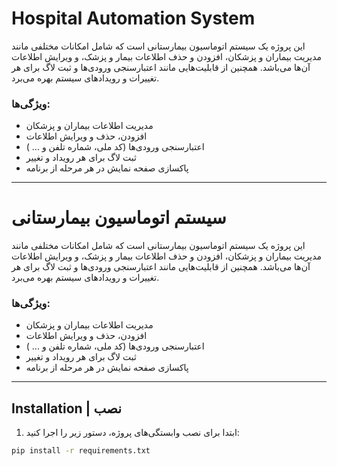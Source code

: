 # Hospital Automation System

این پروژه یک سیستم اتوماسیون بیمارستانی است که شامل امکانات مختلفی مانند مدیریت بیماران و پزشکان، افزودن و حذف اطلاعات بیمار و پزشک، و ویرایش اطلاعات آن‌ها می‌باشد. همچنین از قابلیت‌هایی مانند اعتبارسنجی ورودی‌ها و ثبت لاگ برای هر تغییرات و رویدادهای سیستم بهره می‌برد.

### ویژگی‌ها:
- مدیریت اطلاعات بیماران و پزشکان
- افزودن، حذف و ویرایش اطلاعات
- اعتبارسنجی ورودی‌ها (کد ملی، شماره تلفن و ... )
- ثبت لاگ برای هر رویداد و تغییر
- پاکسازی صفحه نمایش در هر مرحله از برنامه

---

# سیستم اتوماسیون بیمارستانی

این پروژه یک سیستم اتوماسیون بیمارستانی است که شامل امکانات مختلفی مانند مدیریت بیماران و پزشکان، افزودن و حذف اطلاعات بیمار و پزشک، و ویرایش اطلاعات آن‌ها می‌باشد. همچنین از قابلیت‌هایی مانند اعتبارسنجی ورودی‌ها و ثبت لاگ برای هر تغییرات و رویدادهای سیستم بهره می‌برد.

### ویژگی‌ها:
- مدیریت اطلاعات بیماران و پزشکان
- افزودن، حذف و ویرایش اطلاعات
- اعتبارسنجی ورودی‌ها (کد ملی، شماره تلفن و ... )
- ثبت لاگ برای هر رویداد و تغییر
- پاکسازی صفحه نمایش در هر مرحله از برنامه

---

## Installation | نصب

1. ابتدا برای نصب وابستگی‌های پروژه، دستور زیر را اجرا کنید:

```bash
pip install -r requirements.txt
